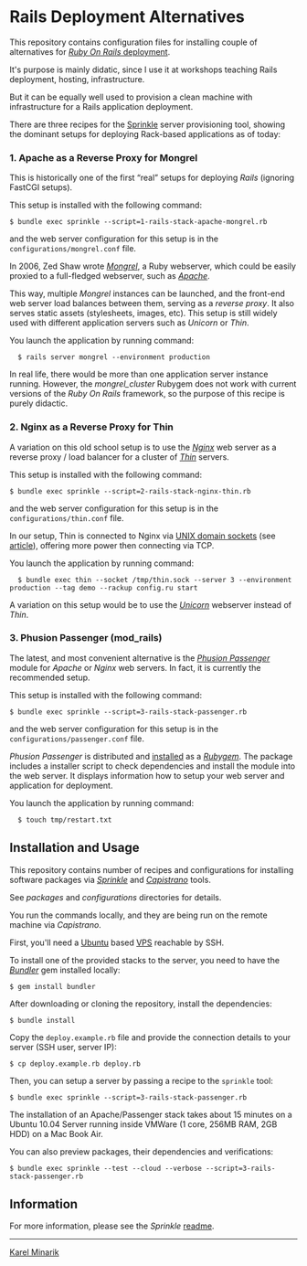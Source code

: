 # Rails Deployment Alternatives

This repository contains configuration files for installing couple of alternatives for [_Ruby On Rails_ deployment](http://rubyonrails.org/deploy).

It's purpose is mainly didatic, since I use it at workshops teaching Rails deployment, hosting, infrastructure.

But it can be equally well used to provision a clean machine with infrastructure for a Rails application deployment.

There are three recipes for the [Sprinkle](http://github.com/crafterm/sprinkle) server provisioning tool,
showing the dominant setups for deploying Rack-based applications as of today:

### 1. Apache as a Reverse Proxy for Mongrel ###

This is historically one of the first “real” setups for deploying _Rails_ (ignoring FastCGI setups).

This setup is installed with the following command:

    $ bundle exec sprinkle --script=1-rails-stack-apache-mongrel.rb

and the web server configuration for this setup is in the `configurations/mongrel.conf` file.

In 2006, Zed Shaw wrote [_Mongrel_](http://rubyforge.org/projects/mongrel), a Ruby webserver,
which could be easily proxied to a full-fledged webserver, such as [_Apache_](http://en.wikipedia.org/wiki/Apache_HTTP_Server).

This way, multiple _Mongrel_ instances can be launched, and the front-end web server load balances between them,
serving as a _reverse proxy_. It also serves static assets (stylesheets, images, etc). This setup is still widely used
with different application servers such as _Unicorn_ or _Thin_.

You launch the application by running command:

      $ rails server mongrel --environment production

In real life, there would be more than one application server instance running. However, the _mongrel_cluster_ Rubygem
does not work with current versions of the _Ruby On Rails_ framework, so the purpose of this recipe is purely didactic.


### 2. Nginx as a Reverse Proxy for Thin ###

A variation on this old school setup is to use the [_Nginx_](http://en.wikipedia.org/wiki/Nginx) web server as a reverse proxy /
load balancer for a cluster of [_Thin_](http://code.macournoyer.com/thin/) servers.

This setup is installed with the following command:

    $ bundle exec sprinkle --script=2-rails-stack-nginx-thin.rb

and the web server configuration for this setup is in the `configurations/thin.conf` file.

In our setup, Thin is connected to Nginx via [UNIX domain sockets](http://en.wikipedia.org/wiki/Unix_domain_socket)
(see [article](http://macournoyer.wordpress.com/2008/01/26/get-intimate-with-your-load-balancer-tonight/)),
offering more power then connecting via TCP.

You launch the application by running command:

      $ bundle exec thin --socket /tmp/thin.sock --server 3 --environment production --tag demo --rackup config.ru start

A variation on this setup would be to use the [_Unicorn_](http://unicorn.bogomips.org/) webserver instead of _Thin_.


### 3. Phusion Passenger (mod_rails) ###

The latest, and most convenient alternative is the [_Phusion Passenger_](http://en.wikipedia.org/wiki/Phusion_Passenger) module
for _Apache_ or _Nginx_ web servers. In fact, it is currently the recommended setup.

This setup is installed with the following command:

    $ bundle exec sprinkle --script=3-rails-stack-passenger.rb

and the web server configuration for this setup is in the `configurations/passenger.conf` file.

_Phusion Passenger_ is distributed and [installed](http://www.modrails.com/install.html) as a [_Rubygem_](http://rubygems.org/).
The package includes a installer script to check dependencies and install the module into the web server.
It displays information how to setup your web server and application for deployment.

You launch the application by running command:

      $ touch tmp/restart.txt


## Installation and Usage ##

This repository contains number of recipes and configurations for installing software packages
via [_Sprinkle_](http://github.com/crafterm/sprinkle) and [_Capistrano_](http://github.com/capistrano/capistrano) tools.

See _packages_ and _configurations_ directories for details.

You run the commands locally, and they are being run on the remote machine via _Capistrano_.

First, you'll need a [Ubuntu](http://www.ubuntu.com/server) based [VPS](http://en.wikipedia.org/wiki/Virtual_private_server) reachable by SSH.

To install one of the provided stacks to the server, you need to have the
[_Bundler_](http://gembundler.com/) gem installed locally:

    $ gem install bundler

After downloading or cloning the repository, install the dependencies:

    $ bundle install

Copy the `deploy.example.rb` file and provide the connection details to your server (SSH user, server IP):

    $ cp deploy.example.rb deploy.rb

Then, you can setup a server by passing a recipe to the `sprinkle` tool:

    $ bundle exec sprinkle --script=3-rails-stack-passenger.rb

The installation of an Apache/Passenger stack takes about 15 minutes on a Ubuntu 10.04 Server running
inside VMWare (1 core, 256MB RAM, 2GB HDD) on a Mac Book Air.

You can also preview packages, their dependencies and verifications:

    $ bundle exec sprinkle --test --cloud --verbose --script=3-rails-stack-passenger.rb


## Information

For more information, please see the _Sprinkle_ [readme](http://github.com/crafterm/sprinkle/tree/master/README.markdown).

---

[Karel Minarik](http://karmi.cz)
